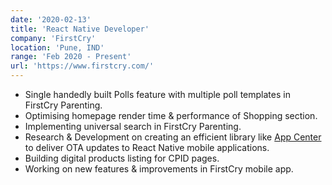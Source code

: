 ```yaml
---
date: '2020-02-13'
title: 'React Native Developer'
company: 'FirstCry'
location: 'Pune, IND'
range: 'Feb 2020 - Present'
url: 'https://www.firstcry.com/'
---
```


- Single handedly built Polls feature with multiple poll templates in FirstCry Parenting.
- Optimising homepage render time & performance of Shopping section.
- Implementing universal search in FirstCry Parenting.
- Research & Development on creating an efficient library like [App Center](https://appcenter.ms/) to deliver OTA updates to React Native mobile applications.
- Building digital products listing for CPID pages.
- Working on new features & improvements in FirstCry mobile app.
  <!-- - Working on transforming React Web Components to React Native Components. -->

